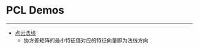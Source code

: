 # PCL Demos

-----

* [点云法线](http://geometryhub.net/notes/pointcloudnormal)
  - 协方差矩阵的最小特征值对应的特征向量即为法线方向